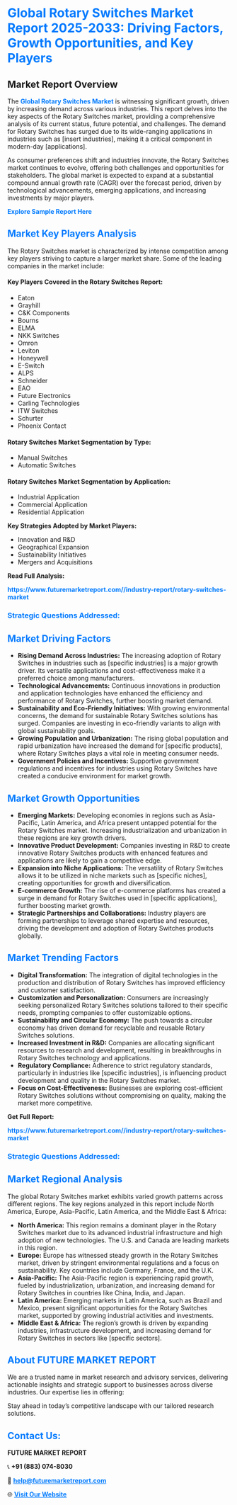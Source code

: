 <h1 style="color: #007BFF;">Global Rotary Switches Market Report 2025-2033: Driving Factors, Growth Opportunities, and Key Players</h1>

<section id="overview">
<h2>Market Report Overview</h2>
<p>The <a href="https://www.futuremarketreport.com//industry-report/rotary-switches-market" style="color: #007BFF; text-decoration: none;"><strong>Global Rotary Switches Market</strong></a> is witnessing significant growth, driven by increasing demand across various industries. This report delves into the key aspects of the Rotary Switches market, providing a comprehensive analysis of its current status, future potential, and challenges. The demand for Rotary Switches has surged due to its wide-ranging applications in industries such as [insert industries], making it a critical component in modern-day [applications].</p>
<p>As consumer preferences shift and industries innovate, the Rotary Switches market continues to evolve, offering both challenges and opportunities for stakeholders. The global market is expected to expand at a substantial compound annual growth rate (CAGR) over the forecast period, driven by technological advancements, emerging applications, and increasing investments by major players.</p>
</section>

<section id="overview">
<p><a href="https://www.futuremarketreport.com//request-sample/reportId=91724" style="color: #007BFF; text-decoration: none;"><strong>Explore Sample Report Here</strong></a></p>
</section>

<section id="key-players">
<h2 style="color: #007BFF;">Market Key Players Analysis</h2>
<p>The Rotary Switches market is characterized by intense competition among key players striving to capture a larger market share. Some of the leading companies in the market include:</p>
<h4>Key Players Covered in the Rotary Switches Report:</h4>
<ul><li>Eaton</li><li>Grayhill</li><li>C&amp;K Components</li><li>Bourns</li><li>ELMA</li><li>NKK Switches</li><li>Omron</li><li>Leviton</li><li>Honeywell</li><li>E-Switch</li><li>ALPS</li><li>Schneider</li><li>EAO</li><li>Future Electronics</li><li>Carling Technologies</li><li>ITW Switches</li><li>Schurter</li><li>Phoenix Contact</li></ul>
<h4>Rotary Switches Market Segmentation by Type:</h4>
<ul><li>Manual Switches</li><li>Automatic Switches</li></ul>

<h4>Rotary Switches Market Segmentation by Application:</h4>
<ul><li>Industrial Application</li><li>Commercial Application</li><li>Residential Application</li></ul>
<p><strong>Key Strategies Adopted by Market Players:</strong></p>
<ul>
<li>Innovation and R&D</li>
<li>Geographical Expansion</li>
<li>Sustainability Initiatives</li>
<li>Mergers and Acquisitions</li>
</ul>
</section>

<section>
<p><strong>Read Full Analysis: </strong></p><a href="https://www.futuremarketreport.com//industry-report/rotary-switches-market" style="color: #007BFF; text-decoration: none;"><strong>https://www.futuremarketreport.com//industry-report/rotary-switches-market</strong></a>
<h3 style="color: #007BFF;">Strategic Questions Addressed:</h3>
</section>

<section id="driving-factors">
<h2 style="color: #007BFF;">Market Driving Factors</h2>
<ul>
<li><strong>Rising Demand Across Industries:</strong> The increasing adoption of Rotary Switches in industries such as [specific industries] is a major growth driver. Its versatile applications and cost-effectiveness make it a preferred choice among manufacturers.</li>
<li><strong>Technological Advancements:</strong> Continuous innovations in production and application technologies have enhanced the efficiency and performance of Rotary Switches, further boosting market demand.</li>
<li><strong>Sustainability and Eco-Friendly Initiatives:</strong> With growing environmental concerns, the demand for sustainable Rotary Switches solutions has surged. Companies are investing in eco-friendly variants to align with global sustainability goals.</li>
<li><strong>Growing Population and Urbanization:</strong> The rising global population and rapid urbanization have increased the demand for [specific products], where Rotary Switches plays a vital role in meeting consumer needs.</li>
<li><strong>Government Policies and Incentives:</strong> Supportive government regulations and incentives for industries using Rotary Switches have created a conducive environment for market growth.</li>
</ul>
</section>

<section id="growth-opportunities">
<h2 style="color: #007BFF;">Market Growth Opportunities</h2>
<ul>
<li><strong>Emerging Markets:</strong> Developing economies in regions such as Asia-Pacific, Latin America, and Africa present untapped potential for the Rotary Switches market. Increasing industrialization and urbanization in these regions are key growth drivers.</li>
<li><strong>Innovative Product Development:</strong> Companies investing in R&D to create innovative Rotary Switches products with enhanced features and applications are likely to gain a competitive edge.</li>
<li><strong>Expansion into Niche Applications:</strong> The versatility of Rotary Switches allows it to be utilized in niche markets such as [specific niches], creating opportunities for growth and diversification.</li>
<li><strong>E-commerce Growth:</strong> The rise of e-commerce platforms has created a surge in demand for Rotary Switches used in [specific applications], further boosting market growth.</li>
<li><strong>Strategic Partnerships and Collaborations:</strong> Industry players are forming partnerships to leverage shared expertise and resources, driving the development and adoption of Rotary Switches products globally.</li>
</ul>
</section>

<section id="trending-factors">
<h2 style="color: #007BFF;">Market Trending Factors</h2>
<ul>
<li><strong>Digital Transformation:</strong> The integration of digital technologies in the production and distribution of Rotary Switches has improved efficiency and customer satisfaction.</li>
<li><strong>Customization and Personalization:</strong> Consumers are increasingly seeking personalized Rotary Switches solutions tailored to their specific needs, prompting companies to offer customizable options.</li>
<li><strong>Sustainability and Circular Economy:</strong> The push towards a circular economy has driven demand for recyclable and reusable Rotary Switches solutions.</li>
<li><strong>Increased Investment in R&D:</strong> Companies are allocating significant resources to research and development, resulting in breakthroughs in Rotary Switches technology and applications.</li>
<li><strong>Regulatory Compliance:</strong> Adherence to strict regulatory standards, particularly in industries like [specific industries], is influencing product development and quality in the Rotary Switches market.</li>
<li><strong>Focus on Cost-Effectiveness:</strong> Businesses are exploring cost-efficient Rotary Switches solutions without compromising on quality, making the market more competitive.</li>
</ul>
</section>

<section>
<p><strong>Get Full Report: </strong></p><a href="https://www.futuremarketreport.com//industry-report/rotary-switches-market" style="color: #007BFF; text-decoration: none;"><strong>https://www.futuremarketreport.com//industry-report/rotary-switches-market</strong></a>
<h3 style="color: #007BFF;">Strategic Questions Addressed:</h3>
</section>


<section id="regional-analysis">
<h2 style="color: #007BFF;">Market Regional Analysis</h2>
<p>The global Rotary Switches market exhibits varied growth patterns across different regions. The key regions analyzed in this report include North America, Europe, Asia-Pacific, Latin America, and the Middle East & Africa:</p>
<ul>
<li><strong>North America:</strong> This region remains a dominant player in the Rotary Switches market due to its advanced industrial infrastructure and high adoption of new technologies. The U.S. and Canada are leading markets in this region.</li>
<li><strong>Europe:</strong> Europe has witnessed steady growth in the Rotary Switches market, driven by stringent environmental regulations and a focus on sustainability. Key countries include Germany, France, and the U.K.</li>
<li><strong>Asia-Pacific:</strong> The Asia-Pacific region is experiencing rapid growth, fueled by industrialization, urbanization, and increasing demand for Rotary Switches in countries like China, India, and Japan.</li>
<li><strong>Latin America:</strong> Emerging markets in Latin America, such as Brazil and Mexico, present significant opportunities for the Rotary Switches market, supported by growing industrial activities and investments.</li>
<li><strong>Middle East & Africa:</strong> The region’s growth is driven by expanding industries, infrastructure development, and increasing demand for Rotary Switches in sectors like [specific sectors].</li>
</ul>
</section>

<footer>
<h2 style="color: #007BFF;">About FUTURE MARKET REPORT</h2>
<p>We are a trusted name in market research and advisory services, delivering actionable insights and strategic support to businesses across diverse industries. Our expertise lies in offering:</p>

<p>Stay ahead in today’s competitive landscape with our tailored research solutions.</p>

<h2 style="color: #007BFF;">Contact Us:</h2>
<p><strong>FUTURE MARKET REPORT</strong></p>
<p>📞 <strong>+91 (883) 074-8030</strong></p>
<p>📧 <strong><a href="mailto:help@futuremarketreport.com" style="color: #007BFF;">help@futuremarketreport.com</a></strong></p>
<p>🌐 <strong><a href="https://www.futuremarketreport.com/" style="color: #007BFF;">Visit Our Website</a></strong></p>
</footer>